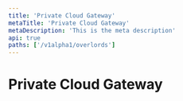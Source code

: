 ```yaml
---
title: 'Private Cloud Gateway'
metaTitle: 'Private Cloud Gateway'
metaDescription: 'This is the meta description'
api: true
paths: ['/v1alpha1/overlords']
---
```


# Private Cloud Gateway
